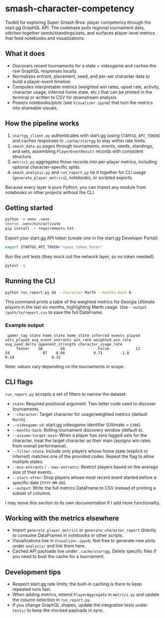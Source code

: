 # smash-character-competency

Toolkit for exploring Super Smash Bros. player competency through the start.gg GraphQL API. The codebase pulls regional tournament data, stitches together seeds/standings/sets, and surfaces player-level metrics that feed notebooks and visualizations.

## What it does

- Discovers recent tournaments for a state + videogame and caches the raw GraphQL responses locally.
- Normalizes entrant, placement, seed, and per-set character data to build a player-event timeline.
- Computes interpretable metrics (weighted win rates, upset rate, activity, character usage, inferred home state, etc.) that can be printed in the terminal or written to CSV for downstream analysis.
- Powers notebooks/plots (see `Visualizer.ipynb`) that turn the metrics into shareable visuals.

## How the pipeline works

1. `startgg_client.py` authenticates with start.gg (using `STARTGG_API_TOKEN`) and caches responses in `.cache/startgg` to stay within rate limits.
2. `smash_data.py` pages through tournaments, events, seeds, standings, and sets, assembling `PlayerEventResult` records with consistent structure.
3. `metrics.py` aggregates those records into per-player metrics, including optional character-specific splits.
4. `smash_analysis.py` and `run_report.py` tie it together for CLI usage (`generate_player_metrics`), notebooks, or scripted exports.

Because every layer is pure Python, you can import any module from notebooks or other projects without the CLI.

## Getting started

```bash
python -m venv .venv
source .venv/bin/activate
pip install -r requirements.txt
```

Export your start.gg API token (create one in the start.gg Developer Portal):

```bash
export STARTGG_API_TOKEN="<your_token_here>"
```

Run the unit tests (they mock out the network layer, so no token needed):

```bash
pytest -q
```

## Running the CLI

```bash
python run_report.py GA --character Marth --months-back 6
```

This command prints a table of the weighted metrics for Georgia Ultimate players in the last six months, highlighting Marth usage. Use `--output /path/to/report.csv` to save the full DataFrame.

### Example output

```
 gamer_tag state home_state home_state_inferred events_played sets_played avg_event_entrants win_rate weighted_win_rate avg_seed_delta opponent_strength character_usage_rate
     Teaser    GA        GA               False            12          58               87    0.66             0.71        -1.8              0.14                 0.32
```

Note: values vary depending on the tournaments in scope.

## CLI flags

`run_report.py` accepts a set of filters to narrow the dataset:

- `state`: Required positional argument. Two-letter code used to discover tournaments.
- `--character`: Target character for usage/weighted metrics (default `Marth`).
- `--videogame-id`: start.gg videogame identifier (Ultimate = `1386`).
- `--months-back`: Rolling tournament discovery window (default `6`).
- `--assume-target-main`: When a player has zero logged sets for the character, treat the target character as their main (assigns win rates from overall performance).
- `--filter-state`: Include only players whose home state (explicit or inferred) matches one of the provided codes. Repeat the flag to allow multiple states.
- `--min-entrants` / `--max-entrants`: Restrict players based on the average size of their events.
- `--start-after`: Drop players whose most recent event started before a specific date (`YYYY-MM-DD`).
- `--output`: Write the full metrics DataFrame to CSV instead of printing a subset of columns.

I may move this section to its own documentation if I add more functionality.

## Working with the metrics elsewhere

- Import `generate_player_metrics` or `generate_character_report` directly to consume DataFrames in notebooks or other scripts.
- Visualizations live in `Visualizer.ipynb`; feel free to generate new plots under `analysis/` and link them here.
- Cached API payloads live under `.cache/startgg`. Delete specific files if you need to bust the cache for a tournament.

## Development tips

- Respect start.gg rate limits; the built-in caching is there to keep repeated runs fast.
- When adding metrics, extend `PlayerAggregate` in `metrics.py` and update the column selection in `run_report.py`.
- If you change GraphQL shapes, update the integration tests under `tests/` to keep the mocked payloads in sync.
